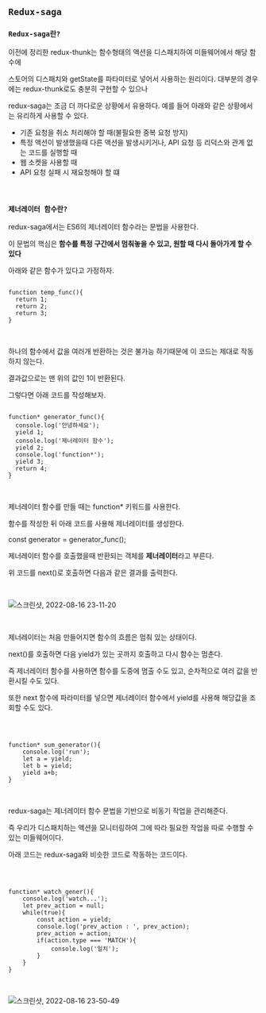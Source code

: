 ## `Redux-saga`

### `Redux-saga란?`

이전에 정리한 redux-thunk는 함수형태의 액션을 디스패치하여 미들웨어에서 해당 함수에

스토어의 디스패치와 getState를 파타미터로 넣어서 사용하는 원리이다. 대부분의 경우에는 redux-thunk로도 충분히 구현할 수 있으나

redux-saga는 조금 더 까다로운 상황에서 유용하다. 예를 들어 아래와 같은 상황에서는 유리하게 사용할 수 있다.

  - 기존 요청을 취소 처리해야 할 때(불필요한 중복 요청 방지)
  - 특정 액션이 발생했을때 다른 액션을 발생시키거나, API 요청 등 리덕스와 관계 없는 코드를 실행할 때
  - 웹 소켓을 사용할 때
  - API 요청 실패 시 재요청해야 할 떄

<br />

### `제너레이터 함수란?`

redux-saga에서는 ES6의 제너레이터 함수라는 문법을 사용한다.

이 문법의 핵심은 **함수를 특정 구간에서 멈춰놓을 수 있고, 원할 때 다시 돌아가게 할 수 있다**

아래와 같은 함수가 있다고 가정하자.

```

function temp_func(){
  return 1;
  return 2;
  return 3;
}

```

<br />

하나의 함수에서 값을 여러개 반환하는 것은 불가능 하기때문에 이 코드는 제대로 작동하지 않는다.

결과값으로는 맨 위의 값인 1이 반환된다.

그렇다면 아래 코드를 작성해보자.

```

function* generator_func(){
  console.log('안녕하세요');
  yield 1;
  console.log('제너레이터 함수');
  yield 2;
  console.log('function*');
  yield 3;
  return 4;
}

```

<br />

제너레이터 함수를 만들 때는 function* 키워드를 사용한다.

함수를 작성한 뒤 아래 코드를 사용해 제너레이터를 생성한다.

const generator = generator_func();

제너레이터 함수를 호출했을때 반환되는 객체를 **제너레이터**라고 부른다.

위 코드를 next()로 호출하면 다음과 같은 결과를 출력한다.

<br />

![스크린샷, 2022-08-16 23-11-20](https://user-images.githubusercontent.com/94499416/184902051-0a830c6c-dfcd-4570-8ecb-2b763e74cecc.png)

<br />

제너레이터는 처음 만들어지면 함수의 흐름은 멈춰 있는 상태이다.

next()를 호출하면 다음 yield가 있는 곳까지 호출하고 다시 함수는 멈춘다.

즉 제너레이터 함수를 사용하면 함수를 도중에 멈출 수도 있고, 순차적으로 여러 값을 반환시킬 수도 있다.

또한 next 함수에 파라미터를 넣으면 제너레이터 함수에서 yield를 사용해 해당값을 조회할 수도 있다.

<br />

```

function* sum_generator(){
    console.log('run');
    let a = yield;
    let b = yield;
    yield a+b;
}

```

<br />

redux-saga는 제너레이터 함수 문법을 기반으로 비동기 작업을 관리해준다.

즉 우리가 디스패치하는 액션을 모니터링하여 그에 따라 필요한 작업을 따로 수행할 수 있는 미들웨어이다.

아래 코드는 redux-saga와 비슷한 코드로 작동하는 코드이다.

<br />

```

function* watch_gener(){
    console.log('watch...');
    let prev_action = null;
    while(true){
        const action = yield;
        console.log('prev_action : ', prev_action);
        prev_action = action;
        if(action.type === 'MATCH'){
            console.log('일치');
        }
    }
}

```

<br />

![스크린샷, 2022-08-16 23-50-49](https://user-images.githubusercontent.com/94499416/184910498-8ccda2ee-7fa4-49a9-a85d-a51f401ccb85.png)

<br />
